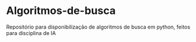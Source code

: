 # Algoritmos-de-busca
Repositório para disponibilização de algoritmos de busca em python, feitos para disciplina de IA
